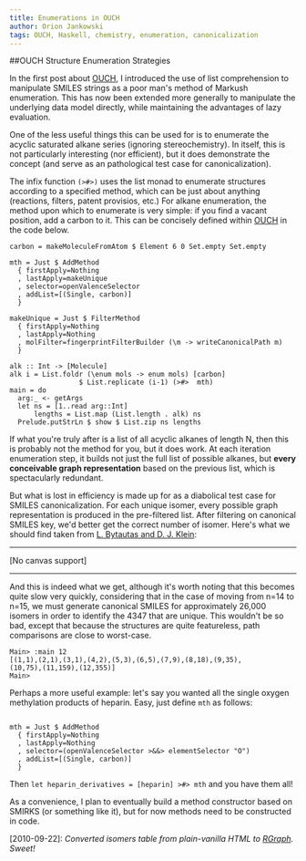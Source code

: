 ```yaml
---
title: Enumerations in OUCH  
author: Orion Jankowski
tags: OUCH, Haskell, chemistry, enumeration, canonicalization
---
```


<script src="../lib/RGraph/libraries/RGraph.common.core.js" ></script> 
<script src="/lib/RGraph/libraries/RGraph.common.context.js" ></script> 
<script src="/lib/RGraph/libraries/RGraph.common.annotate.js" ></script> 
<script src="/lib/RGraph/libraries/RGraph.common.tooltips.js" ></script> 
<script src="/lib/RGraph/libraries/RGraph.common.zoom.js" ></script> 
<script src="/lib/RGraph/libraries/RGraph.common.resizing.js" ></script> 
<script src="/lib/RGraph/libraries/RGraph.hbar.js" ></script>
<script> 
    /**
    * The onload function creates the graph
    */
    window.onload = function ()
    {
        var hbar1 = new RGraph.HBar('hbar1', [4347, 1858, 802, 355, 159, 75, 35, 18, 9, 5, 3, 2, 1, 1, 1]);
        var grad = hbar1.context.createLinearGradient(0,0,450,0);
        grad.addColorStop(0, 'white');
        grad.addColorStop(1, 'orange');
        hbar1.Set('chart.labels', ['15', '14', '13', '12', '11', '10', '9', '8', '7', '6', '5', '4', '3', '2', '1']);
        hbar1.Set('chart.title', 'Isomers in the Acyclic Alkane Series');
        hbar1.Set('chart.title.xaxis', 'Number of Isomers');
        hbar1.Set('chart.title.yaxis', 'Number of Carbons');
        hbar1.Set('chart.colors', [grad]);
        hbar1.Set('chart.strokestyle', 'orange');
        hbar1.Set('chart.background.barcolor1', 'white');
        hbar1.Set('chart.background.barcolor2', 'white');
        hbar1.Set('chart.background.grid.autofit', true);
        hbar1.Set('chart.vmargin', 2);
        hbar1.Set('chart.text.style', '#333');
        if (!RGraph.isIE8()) {
            hbar1.Set('chart.zoom.vdir', 'center');
            hbar1.Set('chart.contextmenu', [['Get PNG', RGraph.showPNG], ['Zoom in', RGraph.Zoom], ['Clear', function ()
              {RGraph.Clear(hbar1.canvas); hbar1.Draw();}]]);
            hbar1.Set('chart.annotatable', false);
        }
        hbar1.Set('chart.grouping', 'grouped');
        hbar1.Set('chart.gutter', 30);
        hbar1.Set('chart.labels.above', true);
        // var size = 30;
        hbar1.Set('chart.gutter', 30);
        hbar1.Draw();
    }
</script>
<script> 
    if (RGraph.isIE8()) {
        document.write('<div style="background-color: #fee; border: 2px dashed red; padding: 5px"><b>Important</b><br /><br /> Internet Explorer does not natively support the HTML5 canvas tag yet, so if you want to see the graphs, you can either:<ul><li>Install <a href="http://code.google.com/chrome/chromeframe/">Google Chrome Frame</a></li><li>Use ExCanvas. This is provided in the RGraph Archive.</li><li>Use another browser entirely. Your choices are Firefox 3.5+, Chrome 2+, Safari 4+ or Opera 10.5+. </li></ul></div>');
    }
</script>

##OUCH Structure Enumeration Strategies

In the first post about [OUCH](/posts/2010-08-02-ouch.html), I introduced the use of list comprehension to manipulate SMILES strings as a poor man's method of Markush enumeration.  This has now been extended more generally to manipulate the underlying data model directly, while maintaining the advantages of lazy evaluation.  

One of the less useful things this can be used for is to enumerate the acyclic saturated alkane series (ignoring stereochemistry).   In itself, this is not particularly interesting (nor efficient), but it does demonstrate the concept (and serve as an pathological test case for canonicalization).

The infix function `(>#>)` uses the list monad to enumerate structures according to a specified method, which can be just about anything (reactions, filters, patent provisios, etc.)  For alkane enumeration, the method upon which to enumerate is very simple: if you find a vacant position, add a carbon to it.  This can be concisely defined within [OUCH](/posts/2010-08-02-ouch.html) in the code below.

~~~~~~~{.haskell}
carbon = makeMoleculeFromAtom $ Element 6 0 Set.empty Set.empty

mth = Just $ AddMethod 
  { firstApply=Nothing
  , lastApply=makeUnique
  , selector=openValenceSelector
  , addList=[(Single, carbon)] 
  }

makeUnique = Just $ FilterMethod
  { firstApply=Nothing
  , lastApply=Nothing
  , molFilter=fingerprintFilterBuilder (\m -> writeCanonicalPath m) 
  }

alk :: Int -> [Molecule] 
alk i = List.foldr (\enum mols -> enum mols) [carbon] 
                 $ List.replicate (i-1) (>#>  mth)
main = do
  arg:_ <- getArgs
  let ns = [1..read arg::Int]
      lengths = List.map (List.length . alk) ns
  Prelude.putStrLn $ show $ List.zip ns lengths
~~~~~~~~

If what you're truly after is a list of all acyclic alkanes of length N, then this is probably not the method for you, but it does work.  At each iteration enumeration step, it builds not just the full list of possible alkanes, but **every conceivable graph representation** based on the previous list, which is spectacularly redundant.


But what is lost in efficiency is made up for as a diabolical test case for SMILES canonicalization.  For each unique isomer, every possible graph representation is produced in the pre-filtered list.  After filtering on canonical SMILES key, we'd better get the correct number of isomer.  Here's what we should find taken from [L. Bytautas and D. J. Klein](http://pubs.acs.org/doi/abs/10.1021/ci980095c):

***

<canvas id="hbar1" width="600" height="400" >[No canvas support]</canvas> 


***

And this is indeed what we get, although it's worth noting that this becomes quite slow very quickly, considering that in the case of moving from n=14 to n=15, we must generate canonical SMILES for approximately 26,000 isomers in order to identify the 4347 that are unique.  This wouldn't be so bad, except that because the structures are quite featureless, path comparisons are close to worst-case.

~~~~~~~{.haskell}
Main> :main 12
[(1,1),(2,1),(3,1),(4,2),(5,3),(6,5),(7,9),(8,18),(9,35),
(10,75),(11,159),(12,355)]
Main>
~~~~~~~~

Perhaps a more useful example: let's say you wanted all the single oxygen methylation products of heparin.  Easy, just define `mth` as follows: 


~~~~~~~{.haskell}

mth = Just $ AddMethod
  { firstApply=Nothing
  , lastApply=Nothing
  , selector=(openValenceSelector >&&> elementSelector "O")  
  , addList=[(Single, carbon)]
  }

~~~~~~~~  

Then `let heparin_derivatives = [heparin] >#> mth` and you have them all!

As a convenience, I plan to eventually build a method constructor based on SMIRKS (or something like it), but for now methods need to be constructed in code.

\[2010-09-22\]: *Converted isomers table from plain-vanilla HTML to [RGraph](http://www.rgraph.net/index.html).  Sweet!*

<br><br>

